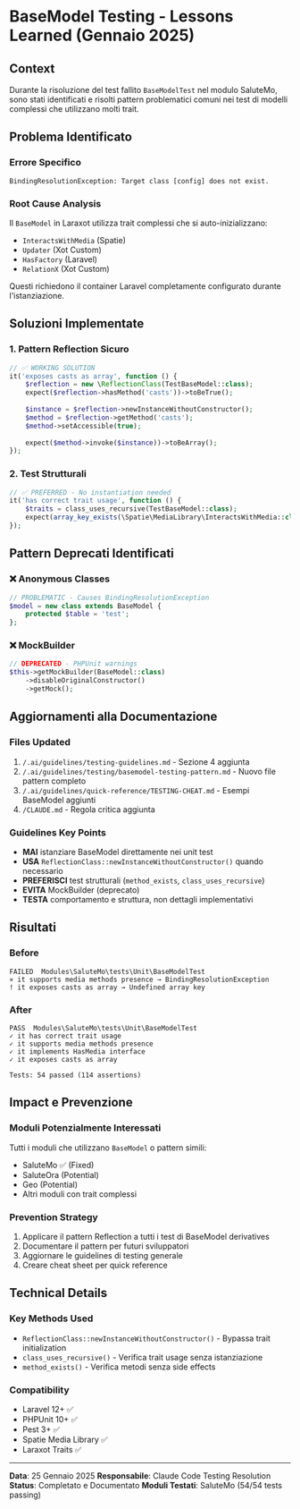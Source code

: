 # BaseModel Testing - Lessons Learned (Gennaio 2025)

## Context
Durante la risoluzione del test fallito `BaseModelTest` nel modulo SaluteMo, sono stati identificati e risolti pattern problematici comuni nei test di modelli complessi che utilizzano molti trait.

## Problema Identificato

### Errore Specifico
```
BindingResolutionException: Target class [config] does not exist.
```

### Root Cause Analysis
Il `BaseModel` in Laraxot utilizza trait complessi che si auto-inizializzano:
- `InteractsWithMedia` (Spatie)
- `Updater` (Xot Custom)
- `HasFactory` (Laravel)
- `RelationX` (Xot Custom)

Questi richiedono il container Laravel completamente configurato durante l'istanziazione.

## Soluzioni Implementate

### 1. Pattern Reflection Sicuro
```php
// ✅ WORKING SOLUTION
it('exposes casts as array', function () {
    $reflection = new \ReflectionClass(TestBaseModel::class);
    expect($reflection->hasMethod('casts'))->toBeTrue();
    
    $instance = $reflection->newInstanceWithoutConstructor();
    $method = $reflection->getMethod('casts');
    $method->setAccessible(true);
    
    expect($method->invoke($instance))->toBeArray();
});
```

### 2. Test Strutturali
```php
// ✅ PREFERRED - No instantiation needed
it('has correct trait usage', function () {
    $traits = class_uses_recursive(TestBaseModel::class);
    expect(array_key_exists(\Spatie\MediaLibrary\InteractsWithMedia::class, $traits))->toBeTrue();
});
```

## Pattern Deprecati Identificati

### ❌ Anonymous Classes
```php
// PROBLEMATIC - Causes BindingResolutionException
$model = new class extends BaseModel {
    protected $table = 'test';
};
```

### ❌ MockBuilder
```php
// DEPRECATED - PHPUnit warnings
$this->getMockBuilder(BaseModel::class)
    ->disableOriginalConstructor()
    ->getMock();
```

## Aggiornamenti alla Documentazione

### Files Updated
1. `/.ai/guidelines/testing-guidelines.md` - Sezione 4 aggiunta
2. `/.ai/guidelines/testing/basemodel-testing-pattern.md` - Nuovo file pattern completo
3. `/.ai/guidelines/quick-reference/TESTING-CHEAT.md` - Esempi BaseModel aggiunti
4. `/CLAUDE.md` - Regola critica aggiunta

### Guidelines Key Points
- **MAI** istanziare BaseModel direttamente nei unit test
- **USA** `ReflectionClass::newInstanceWithoutConstructor()` quando necessario
- **PREFERISCI** test strutturali (`method_exists`, `class_uses_recursive`)
- **EVITA** MockBuilder (deprecato)
- **TESTA** comportamento e struttura, non dettagli implementativi

## Risultati

### Before
```
FAILED  Modules\SaluteMo\tests\Unit\BaseModelTest
⨯ it supports media methods presence → BindingResolutionException
! it exposes casts as array → Undefined array key
```

### After
```
PASS  Modules\SaluteMo\tests\Unit\BaseModelTest
✓ it has correct trait usage
✓ it supports media methods presence  
✓ it implements HasMedia interface
✓ it exposes casts as array

Tests: 54 passed (114 assertions)
```

## Impact e Prevenzione

### Moduli Potenzialmente Interessati
Tutti i moduli che utilizzano `BaseModel` o pattern simili:
- SaluteMo ✅ (Fixed)
- SaluteOra (Potential)
- Geo (Potential)
- Altri moduli con trait complessi

### Prevention Strategy
1. Applicare il pattern Reflection a tutti i test di BaseModel derivatives
2. Documentare il pattern per futuri sviluppatori
3. Aggiornare le guidelines di testing generale
4. Creare cheat sheet per quick reference

## Technical Details

### Key Methods Used
- `ReflectionClass::newInstanceWithoutConstructor()` - Bypassa trait initialization
- `class_uses_recursive()` - Verifica trait usage senza istanziazione
- `method_exists()` - Verifica metodi senza side effects

### Compatibility
- Laravel 12+ ✅
- PHPUnit 10+ ✅  
- Pest 3+ ✅
- Spatie Media Library ✅
- Laraxot Traits ✅

---
**Data**: 25 Gennaio 2025
**Responsabile**: Claude Code Testing Resolution
**Status**: Completato e Documentato
**Moduli Testati**: SaluteMo (54/54 tests passing)